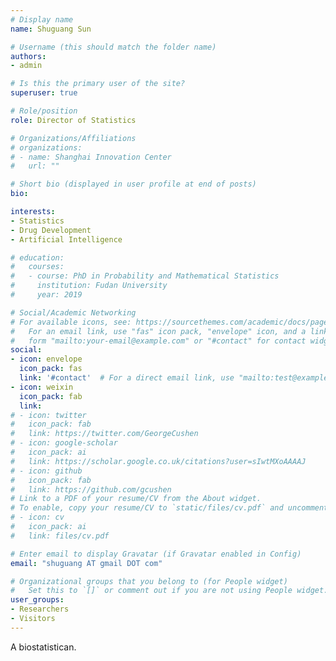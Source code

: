 ```yaml
---
# Display name
name: Shuguang Sun

# Username (this should match the folder name)
authors:
- admin

# Is this the primary user of the site?
superuser: true

# Role/position
role: Director of Statistics

# Organizations/Affiliations
# organizations:
# - name: Shanghai Innovation Center
#   url: ""

# Short bio (displayed in user profile at end of posts)
bio:

interests:
- Statistics
- Drug Development
- Artificial Intelligence

# education:
#   courses:
#   - course: PhD in Probability and Mathematical Statistics
#     institution: Fudan University
#     year: 2019

# Social/Academic Networking
# For available icons, see: https://sourcethemes.com/academic/docs/page-builder/#icons
#   For an email link, use "fas" icon pack, "envelope" icon, and a link in the
#   form "mailto:your-email@example.com" or "#contact" for contact widget.
social:
- icon: envelope
  icon_pack: fas
  link: '#contact'  # For a direct email link, use "mailto:test@example.org".
- icon: weixin
  icon_pack: fab
  link:
# - icon: twitter
#   icon_pack: fab
#   link: https://twitter.com/GeorgeCushen
# - icon: google-scholar
#   icon_pack: ai
#   link: https://scholar.google.co.uk/citations?user=sIwtMXoAAAAJ
# - icon: github
#   icon_pack: fab
#   link: https://github.com/gcushen
# Link to a PDF of your resume/CV from the About widget.
# To enable, copy your resume/CV to `static/files/cv.pdf` and uncomment the lines below.
# - icon: cv
#   icon_pack: ai
#   link: files/cv.pdf

# Enter email to display Gravatar (if Gravatar enabled in Config)
email: "shuguang AT gmail DOT com"

# Organizational groups that you belong to (for People widget)
#   Set this to `[]` or comment out if you are not using People widget.
user_groups:
- Researchers
- Visitors
---
```


A biostatistican.

